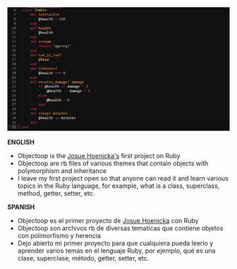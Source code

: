 <img src="/img/cap-objectoop.png" alt="OBJECTOOP" title="OBJECTOOP">

<b>ENGLISH</b>

- Objectoop is the <a href="https://github.com/josuehoenicka">Josue Hoenicka's</a> first project on Ruby
- Objectoop are rb files of various themes that contain objects with polymorphism and inheritance
- I leave my first project open so that anyone can read it and learn various topics in the Ruby language, for example, what is a class, superclass, method, getter, setter, etc.

<b>SPANISH</b>

- Objectoop es el primer proyecto de <a href="https://github.com/josuehoenicka">Josue Hoenicka</a> con Ruby
- Objectoop son archivos rb de diversas tematicas que contiene objetos con polimorfismo y herencia 
- Dejo abierto mi primer proyecto para que cualquiera pueda leerlo y aprender varios temas en el lenguaje Ruby, por ejemplo, qué es una clase, superclase, método, getter, setter, etc.

